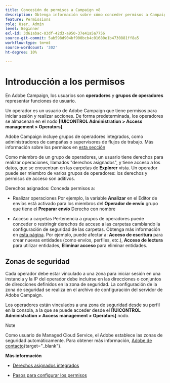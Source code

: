 ```yaml
---
title: Concesión de permisos a Campaign v8
description: Obtenga información sobre cómo conceder permisos a Campaign v8
feature: Permissions
role: User, Admin
level: Beginner
exl-id: 3d61abac-03df-42d3-a950-37e41a5a7756
source-git-commit: 5ab598d904bf900bcb4c01680e1b4730881ff8a5
workflow-type: tm+mt
source-wordcount: '302'
ht-degree: 10%

---
```


# Introducción a los permisos

En Adobe Campaign, los usuarios son **operadores** y **grupos de operadores** representar funciones de usuario.

Un operador es un usuario de Adobe Campaign que tiene permisos para iniciar sesión y realizar acciones. De forma predeterminada, los operadores se almacenan en el nodo **[!UICONTROL Administration > Access management > Operators]**.

Adobe Campaign incluye grupos de operadores integrados, como administradores de campañas o supervisores de flujos de trabajo. Más información sobre los permisos en [esta sección](../start/gs-permissions.md)

Como miembro de un grupo de operadores, un usuario tiene derechos para realizar operaciones, llamados &quot;derechos asignados&quot;, y tiene acceso a los datos, que se encuentran en las carpetas de **Explorer** vista. Un operador puede ser miembro de varios grupos de operadores: los derechos y permisos de acceso son aditivos.

Derechos asignados: Conceda permisos a:

* Realizar operaciones Por ejemplo, la variable **Analizar** en el Editor de envíos está activado para los miembros del **Operador de envío** grupo que tiene el **Preparar envío** Derecho con nombre

* Acceso a carpetas Pertenencia a grupos de operadores puede conceder o restringir derechos de acceso a las carpetas cambiando la configuración de seguridad de las carpetas. Obtenga más información en [esta página](../start/folder-permissions.md). Por ejemplo, puede afectar a: **Acceso de escritura** para crear nuevas entidades (como envíos, perfiles, etc.), **Acceso de lectura** para utilizar entidades, **Eliminar acceso** para eliminar entidades.

## Zonas de seguridad

Cada operador debe estar vinculado a una zona para iniciar sesión en una instancia y la IP del operador debe incluirse en las direcciones o conjuntos de direcciones definidos en la zona de seguridad. La configuración de la zona de seguridad se realiza en el archivo de configuración del servidor de Adobe Campaign.

Los operadores están vinculados a una zona de seguridad desde su perfil en la consola, a la que se puede acceder desde el **[!UICONTROL Administration > Access management > Operators]** nodo.

>[!NOTE]
>
>Como usuario de Managed Cloud Service, el Adobe establece las zonas de seguridad automáticamente. Para obtener más información, [Adobe de contacto](https://helpx.adobe.com/es/enterprise/admin-guide.html/enterprise/using/support-for-experience-cloud.ug.html){target="_blank"}.

**Más información**

* [Derechos asignados integrados](../start/gs-permissions.md)

* [Pasos para configurar los permisos](../start/manage-permissions.md)

